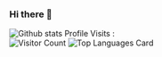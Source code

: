 ### Hi there 👋

![Github stats](https://github-readme-stats.vercel.app/api?username=bramarika&theme=highcontrast&show_icons=true&count_private=true)
Profile Visits :    
![Visitor Count](https://profile-counter.glitch.me/bramarika/count.svg)
![Top Languages Card](https://github-readme-stats.vercel.app/api/top-langs/?username=bramarika&layout=compact)

<!--
**bramarika/bramarika** is a ✨ _special_ ✨ repository because its `README.md` (this file) appears on your GitHub profile.

Here are some ideas to get you started:

- 🔭 I’m currently working on ...
- 🌱 I’m currently learning ...
- 👯 I’m looking to collaborate on ...
- 🤔 I’m looking for help with ...
- 💬 Ask me about ...
- 📫 How to reach me: ...
- 😄 Pronouns: ...
- ⚡ Fun fact: ...
-->
